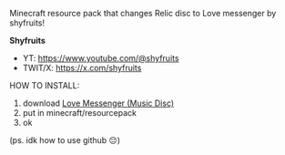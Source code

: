 Minecraft resource pack that changes Relic disc to Love messenger by shyfruits!

**Shyfruits**
- YT: https://www.youtube.com/@shyfruits
- TWIT/X: https://x.com/shyfruits


HOW TO INSTALL:

1) download [Love Messenger (Music Disc)]([url](https://github.com/Blookiwy/Shyfruits-Resource-Pack/archive/refs/heads/main.zip))
2) put in minecraft/resourcepack
3) ok

(ps. idk how to use github 😔)
